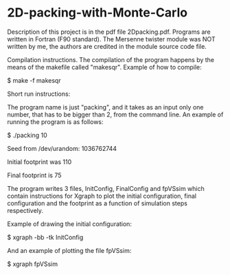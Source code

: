 # 2D-packing-with-Monte-Carlo
Description of this project is in the pdf file 2Dpacking.pdf. Programs are written in Fortran (F90 standard). The Mersenne 
twister 
module was NOT written by me, the authors are credited in the module source code file.


Compilation instructions. The compilation of the program happens by the means of the makefile called "makesqr". Example of how 
to compile:

$ make -f makesqr


Short run instructions:

The program name is just "packing", and it takes as an input only one number, that has to be bigger than 2, from the command 
line. An example of running the program is as follows:

$ ./packing 10

Seed from /dev/urandom: 1036762744

 Initial footprint was          110
 
 Final footprint is           75

The program writes 3 files, InitConfig, FinalConfig and fpVSsim which contain instructions for Xgraph to plot the initial 
configuration, final configuration and the footprint as a function of simulation steps respectively. 

Example of drawing the initial configuration:

$ xgraph -bb -tk InitConfig

And an example of plotting the file fpVSsim:

$ xgraph  fpVSsim
